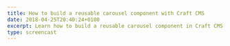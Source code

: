 ```yaml
---
title: How to build a reusable carousel component with Craft CMS
date: 2018-04-25T20:40:24+0100
excerpt: Learn how to build a reusable carousel component in Craft CMS by using an embed.
type: screencast
---
```


